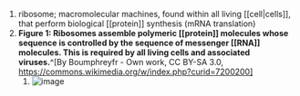 1. ribosome; macromolecular machines, found within all living [[cell|cells]], that perform biological [[protein]] synthesis (mRNA translation)
2. **Figure 1: Ribosomes assemble polymeric [[protein]] molecules whose sequence is controlled by the sequence of messenger [[RNA]] molecules. This is required by all living cells and associated viruses.**^[By Boumphreyfr - Own work, CC BY-SA 3.0, https://commons.wikimedia.org/w/index.php?curid=7200200]
	1. ![image](https://upload.wikimedia.org/wikipedia/commons/0/0f/Peptide_syn.png)